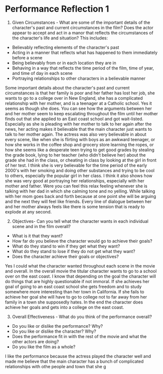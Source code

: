 # Performance Reflection 1
1. Given Circumstances - What are some of the important details of the character's past and current circumstances in the film? Does the actor appear to accept and act in a manor that reflects the circumstances of the character's life and situation? This includes:

-   Believably reflecting elements of the character's past
-   Acting in a manner that reflects what has happened to them immediately before a scene
-   Being believably from or in each location they are in
-   Behaving in a way that reflects the time period of the film, time of year, and time of day in each scene
-   Portraying relationships to other characters in a believable manner

Some important details about the character's past and current circumstances is that her family is poor and her father has lost her job, she wants to go to a college over in New England, she has a complicated relationship with her mother, and is a teenager at a Catholic school. Yes it seems as though she does. You can see how the arguments between her and her mother seem to keep escalating throughout the film until her mother finds out that she applied to an East coast school and got wait-listed. Especially as she is pleading with her mother to talk to her again after the news, her acting makes it believable that the main character just wants to talk to her mother again. The actress was also very believable in about every scene, like when she is flirting with boys as an awkward teenager, or how she works in the coffee shop and grocery store learning the ropes, or how she seems like a desperate teen trying to get good grades by stealing the grade book, lying to her teacher (who didn't believe her) about the grade she had in the class, or cheating in class by looking at the girl in front of her test. I think she is very believable for the time period of the early 2000's with her smoking and doing other substances and trying to be cool to others, especially the popular girl in her class. I think it also shows how she was very good at portraying her relationships, especially with her mother and father. Were you can feel this relax feeling whenever she is talking with her dad in which she calming tone and no yelling. While talking with her mom goes back and forth because at one point she will be arguing and the next they will feel like friends. Every line of dialogue between her and her mother always feels like there is some tension that is ready to explode at any second.

2. Objectives- Can you tell what the character wants in each individual scene and in the film overall?

-   What is it that they want?
-   How far do you believe the character would go to achieve their goals?
-   What do they stand to win if they get what they want?
-   What do they stand to lose if they do not get what they want?
-   Does the character achieve their goals or objectives?

Yes I could what the character wanted throughout each scene in the movie and overall. In the overall movie the titular character wants to go to a school over on the east coast. I know that depending on the goal the character will do things that are highly questionable if not immoral. If she achieves her goal of going to an east coast school she gets freedom and to study somewhere more interesting than her town in California. If she fails to achieve her goal she will have to go to college not to far away from her family in a town she supposedly hates. In the end the character does achieve her goals and gets into a college on the east coast.

3. Overall Effectiveness - What do you think of the performance overall?

-   Do you like or dislike the performance? Why?
-   Do you like or dislike the character? Why?
-   Does the performance fit in with the rest of the movie and what the other actors are doing?
-   Do you like the film as a whole?

I like the performance because the actress played the character well and made me believe that the main character has a bunch of complicated relationships with othe people and town that she g
<!--stackedit_data:
eyJoaXN0b3J5IjpbLTE5ODAyOTMwNTEsODExMzc0MDYsMzAzNT
UyMTk0LC0yMDg4NzQ2NjEyXX0=
-->